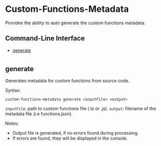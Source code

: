 # Custom-Functions-Metadata

Provides the ability to auto generate the custom functions metadata.

## Command-Line Interface
* [generate](#generate)

#

## generate 
Generates metadata for custom functions from source code. 

Syntax:

`custom-functions-metadata generate <inputFile> <output>`

`inputFile`: path to custom functions file (.ts or .js).
`output`: filename of the metadata file (i.e functions.json).

Notes:

* Output file is generated, if no errors found during processing.
* If errors are found, they will be displayed in the console.
